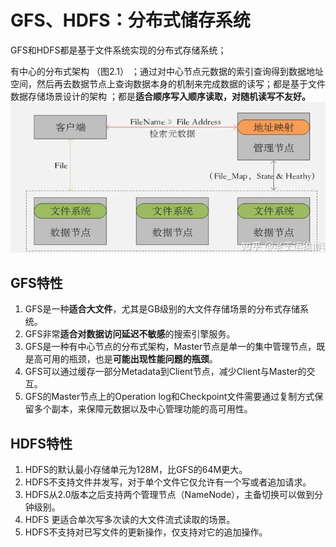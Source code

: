 # GFS、HDFS：分布式储存系统

GFS和HDFS都是基于文件系统实现的分布式存储系统；

有中心的分布式架构 （图2.1） ；通过对中心节点元数据的索引查询得到数据地址空间，然后再去数据节点上查询数据本身的机制来完成数据的读写；都是基于文件数据存储场景设计的架构 ；都是**适合顺序写入顺序读取，对随机读写不友好。**
![image.png](assets/image.png)

## GFS特性

1. GFS是一种**适合大文件**，尤其是GB级别的大文件存储场景的分布式存储系统。
2. GFS非常**适合对数据访问延迟不敏感**的搜索引擎服务。
3. GFS是一种有中心节点的分布式架构，Master节点是单一的集中管理节点，既是高可用的瓶颈，也是**可能出现性能问题的瓶颈**。
4. GFS可以通过缓存一部分Metadata到Client节点，减少Client与Master的交互。
5. GFS的Master节点上的Operation log和Checkpoint文件需要通过复制方式保留多个副本，来保障元数据以及中心管理功能的高可用性。

## HDFS特性

1. HDFS的默认最小存储单元为128M，比GFS的64M更大。
2. HDFS不支持文件并发写，对于单个文件它仅允许有一个写或者追加请求。
3. HDFS从2.0版本之后支持两个管理节点（NameNode），主备切换可以做到分钟级别。
4. HDFS 更适合单次写多次读的大文件流式读取的场景。
5. HDFS不支持对已写文件的更新操作，仅支持对它的追加操作。

